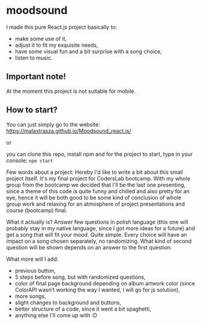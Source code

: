 # moodsound
I made this pure React.js project basically to:
- make some use of it,
- adjust it to fit my exquisite needs,
- have some visual fun and a bit surprise with a song choice,
- listen to music.

## Important note!
At the moment this project is not suitable for mobile.

## How to start?
You can just simply go to the website: https://malastrasza.github.io/Moodsound_react.js/

or

you can clone this repo, install npm and for the project to start, type in your console: 
`npm start`

Few words about a project:
Hereby I'd like to write a bit about this small project itself. It's my final project for CodersLab bootcamp. With my whole group from the bootcamp we decided that I'll be the last one presenting, since a theme of this code is quite funny and chilled and also pretty for an eye, hence it will be both good to be some kind of conclusion of whole group work and relaxing for an atmosphere of project presentations and course (bootcamp) final.

What it actually is?
Answer few questions in polish language (this one will probably stay in my native language, since I got more ideas for a future) and get a song that will fit your mood. Quite simple. Every choice will have an impact on a song chosen separately, no randomizing. What kind of second question will be shown depends on an answer to the first question.

What more will I add:
- previous button,
- 5 steps before song, but with randomized questions,
- color of final page background depending on album artwork color (since ColorAPI wasn't working the way I wanted, I will go for js solution),
- more songs,
- slight changes to background and buttons,
- better structure of a code, since it went a bit spaghetti,
- anything else I'll come up with :D
